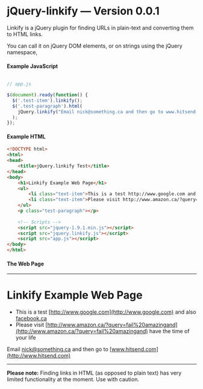 jQuery-linkify — Version 0.0.1
==============

Linkify is a jQuery plugin for finding URLs in plain-text and converting them to HTML links.

You can call it on jQuery DOM elements, or on strings using the jQuery namespace,

#### Example JavaScript
```javascript

// app.js

$(document).ready(function() {
  $('.test-item').linkify();
  $('.test-paragraph').html(
    jQuery.linkify("Email nick@something.ca and then go to www.hitsend.com")
  );
});
```

#### Example HTML
```html
<!DOCTYPE html>
<html>
<head>
	<title>jQuery.linkify Test</title>
</head>
<body>
	<h1>Linkify Example Web Page</h1>
	<ul>
		<li class="text-item">This is a test http://www.google.com and also facebook.ca</li>
		<li class="text-item">Please visit http://www.amazon.ca/?query=fail%20amazingand have the time of your life</li>
	</ul>
	<p class="test-paragraph"></p>
	
	<!-- Scripts -->
	<script src="jquery-1.9.1.min.js"></script>
	<script src="jquery.linkify.js"></script>
	<script src="app.js"></script>
</body>
</html>
```

#### The Web Page
---
# Linkify Example Web Page

* This is a test [http://www.google.com](http://www.google.com) and also [facebook.ca](http://facebook.ca)
* Please visit [http://www.amazon.ca/?query=fail%20amazingand](http://www.amazon.ca/?query=fail%20amazingand) have the time of your life

Email [nick@something.ca](mailto:nick@something.ca) and then go to [www.hitsend.com](http://www.hitsend.com)

---

**Please note:** Finding links in HTML (as opposed to plain text) has very limited functionality at the moment. Use with caution.
